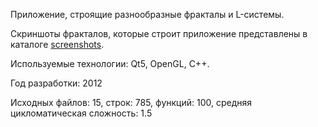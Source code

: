 Приложение, строящие разнообразные фракталы и L-системы. 

Скриншоты фракталов, которые строит приложение представлены в каталоге [screenshots](/c_cpp/cpp_qt/fractals/screenshots).

Используемые технологии: Qt5, OpenGL, C++.  

Год разработки: 2012

Исходных файлов: 15, строк: 785, функций: 100, средняя цикломатическая сложность: 1.5 
